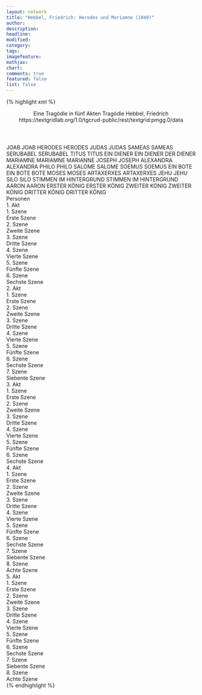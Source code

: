 ```yaml
---
layout: network
title: "Hebbel, Friedrich: Herodes und Mariamne (1849)"
author:
description:
headline:
modified:
category:
tags:
imagefeature: 
mathjax: 
chart: 
comments: true
featured: false
list: false
---
```

{% highlight xml %}
<?xml-model href="https://raw.githubusercontent.com/DLiNa/project/master/rules/lina.rnc"?><?xml-model href="https://raw.githubusercontent.com/DLiNa/project/master/rules/lina.sch"?>
<play xmlns="http://lina.digital">
  <header>
    <title>Herodes und Mariamne</title>
  	<subtitle>Eine Tragödie in fünf Akten</subtitle>
  	<genretitle>Tragödie</genretitle>
    <author>Hebbel, Friedrich</author>
  	<date when="1850" type="print"/>
  	<date when="1849" type="premiere"/>
  	<source>https://textgridlab.org/1.0/tgcrud-public/rest/textgrid:pmgg.0/data</source>
  </header>
  <personae>
    <character>
      <name>JOAB</name>
      <alias xml:id="joab">
        <name>JOAB</name>
      </alias>
    </character>
    <character>
      <name>HERODES</name>
      <alias xml:id="herodes">
        <name>HERODES</name>
      </alias>
    </character>
    <character>
      <name>JUDAS</name>
      <alias xml:id="judas">
        <name>JUDAS</name>
      </alias>
    </character>
    <character>
      <name>SAMEAS</name>
      <alias xml:id="sameas">
        <name>SAMEAS</name>
      </alias>
    </character>
    <character>
      <name>SERUBABEL</name>
      <alias xml:id="serubabel">
        <name>SERUBABEL</name>
      </alias>
    </character>
    <character>
      <name>TITUS</name>
      <alias xml:id="titus">
        <name>TITUS</name>
      </alias>
    </character>
    <character>
      <name>EIN DIENER</name>
      <alias xml:id="ein_diener">
        <name>EIN DIENER</name>
      </alias>
    	<alias xml:id="der_diener">
    		<name>DER DIENER</name>
    	</alias>
    </character>
    <character>
      <name>MARIAMNE</name>
      <alias xml:id="mariamne">
        <name>MARIAMNE</name>
      </alias>
    	<alias xml:id="marianne">
    		<name>MARIANNE</name>
    	</alias>
    </character>
    <character>
      <name>JOSEPH</name>
      <alias xml:id="joseph">
        <name>JOSEPH</name>
      </alias>
    </character>
    <character>
      <name>ALEXANDRA</name>
      <alias xml:id="alexandra">
        <name>ALEXANDRA</name>
      </alias>
    </character>
    <character>
      <name>PHILO</name>
      <alias xml:id="philo">
        <name>PHILO</name>
      </alias>
    </character>
    <character>
      <name>SALOME</name>
      <alias xml:id="salome">
        <name>SALOME</name>
      </alias>
    </character>
    <character>
      <name>SOEMUS</name>
      <alias xml:id="soemus">
        <name>SOEMUS</name>
      </alias>
    </character>
    <character>
      <name>EIN BOTE</name>
      <alias xml:id="ein_bote">
        <name>EIN BOTE</name>
      </alias>
    	<alias xml:id="bote">
    		<name>BOTE</name>
    	</alias>
    </character>
    <character>
      <name>MOSES</name>
      <alias xml:id="moses">
        <name>MOSES</name>
      </alias>
    </character>
    <character>
      <name>ARTAXERXES</name>
      <alias xml:id="artaxerxes">
        <name>ARTAXERXES</name>
      </alias>
    </character>
    <character>
      <name>JEHU</name>
      <alias xml:id="jehu">
        <name>JEHU</name>
      </alias>
    </character>
    <character>
      <name>SILO</name>
      <alias xml:id="silo">
        <name>SILO</name>
      </alias>
    </character>
    <character>
      <name>STIMMEN IM HINTERGRUND</name>
      <alias xml:id="stimmen_im_hintergrund">
        <name>STIMMEN IM HINTERGRUND</name>
      </alias>
    </character>
    <character>
      <name>AARON</name>
      <alias xml:id="aaron">
        <name>AARON</name>
      </alias>
    </character>
    <character>
      <name>ERSTER KÖNIG</name>
      <alias xml:id="erster_könig">
        <name>ERSTER KÖNIG</name>
      </alias>
    </character>
    <character>
      <name>ZWEITER KÖNIG</name>
      <alias xml:id="zweiter_könig">
        <name>ZWEITER KÖNIG</name>
      </alias>
    </character>
    <character>
      <name>DRITTER KÖNIG</name>
      <alias xml:id="dritter_könig">
        <name>DRITTER KÖNIG</name>
      </alias>
    </character>
  </personae>
  <text>
    <div>
      <head>Personen</head>
    </div>
    <div>
      <head>1. Akt</head>
      <div>
        <head>1. Szene</head>
        <div>
          <head>Erste Szene</head>
          <sp who="#joab">
            <amount n="16" unit="speech_acts"/>
            <amount n="796" unit="words"/>
            <amount n="108" unit="lines"/>
            <amount n="4151" unit="chars"/>
          </sp>
          <sp who="#herodes">
            <amount n="32" unit="speech_acts"/>
            <amount n="702" unit="words"/>
            <amount n="104" unit="lines"/>
            <amount n="3622" unit="chars"/>
          </sp>
          <sp who="#judas">
            <amount n="5" unit="speech_acts"/>
            <amount n="120" unit="words"/>
            <amount n="19" unit="lines"/>
            <amount n="616" unit="chars"/>
          </sp>
          <sp who="#sameas">
            <amount n="4" unit="speech_acts"/>
            <amount n="158" unit="words"/>
            <amount n="23" unit="lines"/>
            <amount n="848" unit="chars"/>
          </sp>
          <sp who="#serubabel">
            <amount n="3" unit="speech_acts"/>
            <amount n="54" unit="words"/>
            <amount n="7" unit="lines"/>
            <amount n="286" unit="chars"/>
          </sp>
          <sp who="#titus">
            <amount n="6" unit="speech_acts"/>
            <amount n="158" unit="words"/>
            <amount n="23" unit="lines"/>
            <amount n="830" unit="chars"/>
          </sp>
        </div>
      </div>
      <div>
        <head>2. Szene</head>
        <div>
          <head>Zweite Szene</head>
          <sp who="#herodes">
            <amount n="1" unit="speech_acts"/>
            <amount n="103" unit="words"/>
            <amount n="13" unit="lines"/>
            <amount n="536" unit="chars"/>
          </sp>
        </div>
      </div>
      <div>
        <head>3. Szene</head>
        <div>
          <head>Dritte Szene</head>
          <sp who="#ein_diener">
            <amount n="1" unit="speech_acts"/>
            <amount n="3" unit="words"/>
            <amount n="1" unit="lines"/>
            <amount n="12" unit="chars"/>
          </sp>
          <sp who="#mariamne">
            <amount n="26" unit="speech_acts"/>
            <amount n="852" unit="words"/>
            <amount n="117" unit="lines"/>
            <amount n="4281" unit="chars"/>
          </sp>
          <sp who="#herodes">
            <amount n="25" unit="speech_acts"/>
            <amount n="903" unit="words"/>
            <amount n="126" unit="lines"/>
            <amount n="4678" unit="chars"/>
          </sp>
        </div>
      </div>
      <div>
        <head>4. Szene</head>
        <div>
          <head>Vierte Szene</head>
          <sp who="#herodes">
            <amount n="1" unit="speech_acts"/>
            <amount n="304" unit="words"/>
            <amount n="36" unit="lines"/>
            <amount n="1513" unit="chars"/>
          </sp>
        </div>
      </div>
      <div>
        <head>5. Szene</head>
        <div>
          <head>Fünfte Szene</head>
          <sp who="#ein_diener">
            <amount n="1" unit="speech_acts"/>
            <amount n="3" unit="words"/>
            <amount n="1" unit="lines"/>
            <amount n="14" unit="chars"/>
          </sp>
          <sp who="#herodes">
            <amount n="31" unit="speech_acts"/>
            <amount n="912" unit="words"/>
            <amount n="127" unit="lines"/>
            <amount n="4676" unit="chars"/>
          </sp>
          <sp who="#joseph">
            <amount n="31" unit="speech_acts"/>
            <amount n="279" unit="words"/>
            <amount n="53" unit="lines"/>
            <amount n="1416" unit="chars"/>
          </sp>
        </div>
      </div>
      <div>
        <head>6. Szene</head>
        <div>
          <head>Sechste Szene</head>
          <sp who="#herodes">
            <amount n="1" unit="speech_acts"/>
            <amount n="34" unit="words"/>
            <amount n="4" unit="lines"/>
            <amount n="175" unit="chars"/>
          </sp>
        </div>
      </div>
    </div>
    <div>
      <head>2. Akt</head>
      <div>
        <head>1. Szene</head>
        <div>
          <head>Erste Szene</head>
          <sp who="#alexandra">
            <amount n="26" unit="speech_acts"/>
            <amount n="1069" unit="words"/>
            <amount n="151" unit="lines"/>
            <amount n="5632" unit="chars"/>
          </sp>
          <sp who="#sameas">
            <amount n="26" unit="speech_acts"/>
            <amount n="701" unit="words"/>
            <amount n="100" unit="lines"/>
            <amount n="3500" unit="chars"/>
          </sp>
        </div>
      </div>
      <div>
        <head>2. Szene</head>
        <div>
          <head>Zweite Szene</head>
          <sp who="#alexandra">
            <amount n="1" unit="speech_acts"/>
            <amount n="349" unit="words"/>
            <amount n="42" unit="lines"/>
            <amount n="1751" unit="chars"/>
          </sp>
        </div>
      </div>
      <div>
        <head>3. Szene</head>
        <div>
          <head>Dritte Szene</head>
          <sp who="#alexandra">
            <amount n="19" unit="speech_acts"/>
            <amount n="574" unit="words"/>
            <amount n="79" unit="lines"/>
            <amount n="2941" unit="chars"/>
          </sp>
          <sp who="#mariamne">
            <amount n="19" unit="speech_acts"/>
            <amount n="769" unit="words"/>
            <amount n="107" unit="lines"/>
            <amount n="3954" unit="chars"/>
          </sp>
        </div>
      </div>
      <div>
        <head>4. Szene</head>
        <div>
          <head>Vierte Szene</head>
          <sp who="#ein_diener">
            <amount n="1" unit="speech_acts"/>
            <amount n="3" unit="words"/>
            <amount n="1" unit="lines"/>
            <amount n="14" unit="chars"/>
          </sp>
          <sp who="#alexandra">
            <amount n="10" unit="speech_acts"/>
            <amount n="351" unit="words"/>
            <amount n="50" unit="lines"/>
            <amount n="1801" unit="chars"/>
          </sp>
          <sp who="#mariamne">
            <amount n="4" unit="speech_acts"/>
            <amount n="88" unit="words"/>
            <amount n="13" unit="lines"/>
            <amount n="448" unit="chars"/>
          </sp>
          <sp who="#joseph">
            <amount n="10" unit="speech_acts"/>
            <amount n="282" unit="words"/>
            <amount n="41" unit="lines"/>
            <amount n="1440" unit="chars"/>
          </sp>
        </div>
      </div>
      <div>
        <head>5. Szene</head>
        <div>
          <head>Fünfte Szene</head>
          <sp who="#ein_diener">
            <amount n="1" unit="speech_acts"/>
            <amount n="7" unit="words"/>
            <amount n="1" unit="lines"/>
            <amount n="36" unit="chars"/>
          </sp>
          <sp who="#joseph">
            <amount n="32" unit="speech_acts"/>
            <amount n="440" unit="words"/>
            <amount n="70" unit="lines"/>
            <amount n="2163" unit="chars"/>
          </sp>
          <sp who="#alexandra">
            <amount n="16" unit="speech_acts"/>
            <amount n="127" unit="words"/>
            <amount n="24" unit="lines"/>
            <amount n="674" unit="chars"/>
          </sp>
          <sp who="#der_diener">
            <amount n="1" unit="speech_acts"/>
            <amount n="4" unit="words"/>
            <amount n="1" unit="lines"/>
            <amount n="16" unit="chars"/>
          </sp>
          <sp who="#titus">
            <amount n="8" unit="speech_acts"/>
            <amount n="126" unit="words"/>
            <amount n="20" unit="lines"/>
            <amount n="673" unit="chars"/>
          </sp>
          <sp who="#mariamne">
            <amount n="20" unit="speech_acts"/>
            <amount n="647" unit="words"/>
            <amount n="89" unit="lines"/>
            <amount n="3373" unit="chars"/>
          </sp>
          <sp who="#philo">
            <amount n="4" unit="speech_acts"/>
            <amount n="7" unit="words"/>
            <amount n="2" unit="lines"/>
            <amount n="26" unit="chars"/>
          </sp>
        </div>
      </div>
      <div>
        <head>6. Szene</head>
        <div>
          <head>Sechste Szene</head>
          <sp who="#salome">
            <amount n="6" unit="speech_acts"/>
            <amount n="201" unit="words"/>
            <amount n="28" unit="lines"/>
            <amount n="1003" unit="chars"/>
          </sp>
          <sp who="#joseph">
            <amount n="2" unit="speech_acts"/>
            <amount n="7" unit="words"/>
            <amount n="2" unit="lines"/>
            <amount n="27" unit="chars"/>
          </sp>
          <sp who="#mariamne">
            <amount n="5" unit="speech_acts"/>
            <amount n="256" unit="words"/>
            <amount n="32" unit="lines"/>
            <amount n="1268" unit="chars"/>
          </sp>
        </div>
      </div>
      <div>
        <head>7. Szene</head>
        <div>
          <head>Siebente Szene</head>
          <sp who="#alexandra">
            <amount n="2" unit="speech_acts"/>
            <amount n="7" unit="words"/>
            <amount n="2" unit="lines"/>
            <amount n="28" unit="chars"/>
          </sp>
          <sp who="#joseph">
            <amount n="1" unit="speech_acts"/>
            <amount n="3" unit="words"/>
            <amount n="1" unit="lines"/>
            <amount n="13" unit="chars"/>
          </sp>
        </div>
      </div>
    </div>
    <div>
      <head>3. Akt</head>
      <div>
        <head>1. Szene</head>
        <div>
          <head>Erste Szene</head>
          <sp who="#herodes">
            <amount n="12" unit="speech_acts"/>
            <amount n="884" unit="words"/>
            <amount n="120" unit="lines"/>
            <amount n="4512" unit="chars"/>
          </sp>
          <sp who="#soemus">
            <amount n="4" unit="speech_acts"/>
            <amount n="131" unit="words"/>
            <amount n="20" unit="lines"/>
            <amount n="690" unit="chars"/>
          </sp>
          <sp who="#joseph">
            <amount n="1" unit="speech_acts"/>
          </sp>
          <sp who="#salome">
            <amount n="6" unit="speech_acts"/>
            <amount n="196" unit="words"/>
            <amount n="28" unit="lines"/>
            <amount n="957" unit="chars"/>
          </sp>
        </div>
      </div>
      <div>
        <head>2. Szene</head>
        <div>
          <head>Zweite Szene</head>
          <sp who="#herodes">
            <amount n="13" unit="speech_acts"/>
            <amount n="247" unit="words"/>
            <amount n="42" unit="lines"/>
            <amount n="1295" unit="chars"/>
          </sp>
          <sp who="#salome">
            <amount n="1" unit="speech_acts"/>
            <amount n="1" unit="words"/>
            <amount n="1" unit="lines"/>
            <amount n="3" unit="chars"/>
          </sp>
          <sp who="#alexandra">
            <amount n="4" unit="speech_acts"/>
            <amount n="28" unit="words"/>
            <amount n="5" unit="lines"/>
            <amount n="149" unit="chars"/>
          </sp>
          <sp who="#mariamne">
            <amount n="11" unit="speech_acts"/>
            <amount n="267" unit="words"/>
            <amount n="37" unit="lines"/>
            <amount n="1318" unit="chars"/>
          </sp>
        </div>
      </div>
      <div>
        <head>3. Szene</head>
        <div>
          <head>Dritte Szene</head>
          <sp who="#herodes">
            <amount n="4" unit="speech_acts"/>
            <amount n="343" unit="words"/>
            <amount n="44" unit="lines"/>
            <amount n="1785" unit="chars"/>
          </sp>
          <sp who="#soemus">
            <amount n="2" unit="speech_acts"/>
            <amount n="7" unit="words"/>
            <amount n="2" unit="lines"/>
            <amount n="37" unit="chars"/>
          </sp>
          <sp who="#mariamne">
            <amount n="2" unit="speech_acts"/>
            <amount n="196" unit="words"/>
            <amount n="26" unit="lines"/>
            <amount n="1089" unit="chars"/>
          </sp>
        </div>
      </div>
      <div>
        <head>4. Szene</head>
        <div>
          <head>Vierte Szene</head>
          <sp who="#salome">
            <amount n="3" unit="speech_acts"/>
            <amount n="207" unit="words"/>
            <amount n="26" unit="lines"/>
            <amount n="1009" unit="chars"/>
          </sp>
          <sp who="#herodes">
            <amount n="4" unit="speech_acts"/>
            <amount n="119" unit="words"/>
            <amount n="17" unit="lines"/>
            <amount n="606" unit="chars"/>
          </sp>
          <sp who="#mariamne">
            <amount n="2" unit="speech_acts"/>
            <amount n="5" unit="words"/>
            <amount n="2" unit="lines"/>
            <amount n="23" unit="chars"/>
          </sp>
        </div>
      </div>
      <div>
        <head>5. Szene</head>
        <div>
          <head>Fünfte Szene</head>
          <sp who="#soemus">
            <amount n="2" unit="speech_acts"/>
            <amount n="41" unit="words"/>
            <amount n="7" unit="lines"/>
            <amount n="236" unit="chars"/>
          </sp>
          <sp who="#salome">
            <amount n="6" unit="speech_acts"/>
            <amount n="148" unit="words"/>
            <amount n="24" unit="lines"/>
            <amount n="772" unit="chars"/>
          </sp>
          <sp who="#mariamne">
            <amount n="2" unit="speech_acts"/>
            <amount n="25" unit="words"/>
            <amount n="3" unit="lines"/>
            <amount n="127" unit="chars"/>
          </sp>
          <sp who="#herodes">
            <amount n="6" unit="speech_acts"/>
            <amount n="102" unit="words"/>
            <amount n="14" unit="lines"/>
            <amount n="511" unit="chars"/>
          </sp>
        </div>
      </div>
      <div>
        <head>6. Szene</head>
        <div>
          <head>Sechste Szene</head>
          <sp who="#ein_bote">
            <amount n="1" unit="speech_acts"/>
            <amount n="3" unit="words"/>
            <amount n="1" unit="lines"/>
            <amount n="22" unit="chars"/>
          </sp>
          <sp who="#herodes">
            <amount n="18" unit="speech_acts"/>
            <amount n="1007" unit="words"/>
            <amount n="133" unit="lines"/>
            <amount n="5151" unit="chars"/>
          </sp>
          <sp who="#bote">
            <amount n="4" unit="speech_acts"/>
            <amount n="63" unit="words"/>
            <amount n="10" unit="lines"/>
            <amount n="353" unit="chars"/>
          </sp>
          <sp who="#mariamne">
            <amount n="14" unit="speech_acts"/>
            <amount n="425" unit="words"/>
            <amount n="60" unit="lines"/>
            <amount n="2183" unit="chars"/>
          </sp>
        </div>
      </div>
    </div>
    <div>
      <head>4. Akt</head>
      <div>
        <head>1. Szene</head>
        <div>
          <head>Erste Szene</head>
          <sp who="#alexandra">
            <amount n="3" unit="speech_acts"/>
            <amount n="123" unit="words"/>
            <amount n="15" unit="lines"/>
            <amount n="586" unit="chars"/>
          </sp>
          <sp who="#mariamne">
            <amount n="3" unit="speech_acts"/>
            <amount n="56" unit="words"/>
            <amount n="8" unit="lines"/>
            <amount n="306" unit="chars"/>
          </sp>
        </div>
      </div>
      <div>
        <head>2. Szene</head>
        <div>
          <head>Zweite Szene</head>
          <sp who="#sameas">
            <amount n="16" unit="speech_acts"/>
            <amount n="455" unit="words"/>
            <amount n="63" unit="lines"/>
            <amount n="2265" unit="chars"/>
          </sp>
          <sp who="#mariamne">
            <amount n="10" unit="speech_acts"/>
            <amount n="129" unit="words"/>
            <amount n="23" unit="lines"/>
            <amount n="661" unit="chars"/>
          </sp>
          <sp who="#alexandra">
            <amount n="8" unit="speech_acts"/>
            <amount n="103" unit="words"/>
            <amount n="18" unit="lines"/>
            <amount n="524" unit="chars"/>
          </sp>
        </div>
      </div>
      <div>
        <head>3. Szene</head>
        <div>
          <head>Dritte Szene</head>
          <sp who="#soemus">
            <amount n="26" unit="speech_acts"/>
            <amount n="747" unit="words"/>
            <amount n="109" unit="lines"/>
            <amount n="3983" unit="chars"/>
          </sp>
          <sp who="#mariamne">
            <amount n="27" unit="speech_acts"/>
            <amount n="539" unit="words"/>
            <amount n="82" unit="lines"/>
            <amount n="2734" unit="chars"/>
          </sp>
          <sp who="#alexandra">
            <amount n="15" unit="speech_acts"/>
            <amount n="213" unit="words"/>
            <amount n="35" unit="lines"/>
            <amount n="1092" unit="chars"/>
          </sp>
        </div>
      </div>
      <div>
        <head>4. Szene</head>
        <div>
          <head>Vierte Szene</head>
          <sp who="#moses">
            <amount n="8" unit="speech_acts"/>
            <amount n="131" unit="words"/>
            <amount n="20" unit="lines"/>
            <amount n="679" unit="chars"/>
          </sp>
          <sp who="#artaxerxes">
            <amount n="9" unit="speech_acts"/>
            <amount n="455" unit="words"/>
            <amount n="61" unit="lines"/>
            <amount n="2312" unit="chars"/>
          </sp>
          <sp who="#jehu">
            <amount n="3" unit="speech_acts"/>
            <amount n="44" unit="words"/>
            <amount n="6" unit="lines"/>
            <amount n="192" unit="chars"/>
          </sp>
          <sp who="#silo">
            <amount n="9" unit="speech_acts"/>
            <amount n="87" unit="words"/>
            <amount n="16" unit="lines"/>
            <amount n="454" unit="chars"/>
          </sp>
          <sp who="#judas">
            <amount n="9" unit="speech_acts"/>
            <amount n="310" unit="words"/>
            <amount n="42" unit="lines"/>
            <amount n="1586" unit="chars"/>
          </sp>
        </div>
      </div>
      <div>
        <head>5. Szene</head>
        <div>
          <head>Fünfte Szene</head>
          <sp who="#alexandra">
            <amount n="3" unit="speech_acts"/>
            <amount n="41" unit="words"/>
            <amount n="5" unit="lines"/>
            <amount n="201" unit="chars"/>
          </sp>
          <sp who="#mariamne">
            <amount n="3" unit="speech_acts"/>
            <amount n="81" unit="words"/>
            <amount n="12" unit="lines"/>
            <amount n="436" unit="chars"/>
          </sp>
        </div>
      </div>
      <div>
        <head>6. Szene</head>
        <div>
          <head>Sechste Szene</head>
          <sp who="#salome">
            <amount n="13" unit="speech_acts"/>
            <amount n="281" unit="words"/>
            <amount n="40" unit="lines"/>
            <amount n="1415" unit="chars"/>
          </sp>
          <sp who="#mariamne">
            <amount n="13" unit="speech_acts"/>
            <amount n="117" unit="words"/>
            <amount n="21" unit="lines"/>
            <amount n="594" unit="chars"/>
          </sp>
          <sp who="#soemus">
            <amount n="1" unit="speech_acts"/>
            <amount n="2" unit="words"/>
            <amount n="1" unit="lines"/>
            <amount n="8" unit="chars"/>
          </sp>
        </div>
      </div>
      <div>
        <head>7. Szene</head>
        <div>
          <head>Siebente Szene</head>
          <sp who="#alexandra">
            <amount n="8" unit="speech_acts"/>
            <amount n="60" unit="words"/>
            <amount n="10" unit="lines"/>
            <amount n="293" unit="chars"/>
          </sp>
          <sp who="#titus">
            <amount n="6" unit="speech_acts"/>
            <amount n="219" unit="words"/>
            <amount n="28" unit="lines"/>
            <amount n="1116" unit="chars"/>
          </sp>
          <sp who="#salome">
            <amount n="2" unit="speech_acts"/>
            <amount n="49" unit="words"/>
            <amount n="6" unit="lines"/>
            <amount n="222" unit="chars"/>
          </sp>
          <sp who="#mariamne">
            <amount n="4" unit="speech_acts"/>
            <amount n="276" unit="words"/>
            <amount n="38" unit="lines"/>
            <amount n="1451" unit="chars"/>
          </sp>
          <sp who="#stimmen_im_hintergrund">
            <amount n="1" unit="speech_acts"/>
            <amount n="3" unit="words"/>
            <amount n="1" unit="lines"/>
            <amount n="10" unit="chars"/>
          </sp>
        </div>
      </div>
      <div>
        <head>8. Szene</head>
        <div>
          <head>Achte Szene</head>
          <sp who="#mariamne">
            <amount n="5" unit="speech_acts"/>
            <amount n="105" unit="words"/>
            <amount n="15" unit="lines"/>
            <amount n="523" unit="chars"/>
          </sp>
          <sp who="#salome">
            <amount n="2" unit="speech_acts"/>
            <amount n="40" unit="words"/>
            <amount n="6" unit="lines"/>
            <amount n="198" unit="chars"/>
          </sp>
          <sp who="#herodes">
            <amount n="10" unit="speech_acts"/>
            <amount n="490" unit="words"/>
            <amount n="67" unit="lines"/>
            <amount n="2495" unit="chars"/>
          </sp>
          <sp who="#titus">
            <amount n="3" unit="speech_acts"/>
            <amount n="69" unit="words"/>
            <amount n="11" unit="lines"/>
            <amount n="357" unit="chars"/>
          </sp>
          <sp who="#soemus">
            <amount n="2" unit="speech_acts"/>
            <amount n="20" unit="words"/>
            <amount n="3" unit="lines"/>
            <amount n="95" unit="chars"/>
          </sp>
        </div>
      </div>
    </div>
    <div>
      <head>5. Akt</head>
      <div>
        <head>1. Szene</head>
        <div>
          <head>Erste Szene</head>
          <sp who="#herodes">
            <amount n="4" unit="speech_acts"/>
            <amount n="136" unit="words"/>
            <amount n="19" unit="lines"/>
            <amount n="738" unit="chars"/>
          </sp>
          <sp who="#salome">
            <amount n="4" unit="speech_acts"/>
            <amount n="395" unit="words"/>
            <amount n="52" unit="lines"/>
            <amount n="2021" unit="chars"/>
          </sp>
        </div>
      </div>
      <div>
        <head>2. Szene</head>
        <div>
          <head>Zweite Szene</head>
          <sp who="#herodes">
            <amount n="1" unit="speech_acts"/>
            <amount n="40" unit="words"/>
            <amount n="6" unit="lines"/>
            <amount n="202" unit="chars"/>
          </sp>
        </div>
      </div>
      <div>
        <head>3. Szene</head>
        <div>
          <head>Dritte Szene</head>
          <sp who="#herodes">
            <amount n="9" unit="speech_acts"/>
            <amount n="332" unit="words"/>
            <amount n="45" unit="lines"/>
            <amount n="1612" unit="chars"/>
          </sp>
          <sp who="#titus">
            <amount n="9" unit="speech_acts"/>
            <amount n="160" unit="words"/>
            <amount n="25" unit="lines"/>
            <amount n="801" unit="chars"/>
          </sp>
        </div>
      </div>
      <div>
        <head>4. Szene</head>
        <div>
          <head>Vierte Szene</head>
          <sp who="#herodes">
            <amount n="6" unit="speech_acts"/>
            <amount n="122" unit="words"/>
            <amount n="18" unit="lines"/>
            <amount n="606" unit="chars"/>
          </sp>
          <sp who="#joab">
            <amount n="4" unit="speech_acts"/>
            <amount n="246" unit="words"/>
            <amount n="35" unit="lines"/>
            <amount n="1324" unit="chars"/>
          </sp>
          <sp who="#titus">
            <amount n="1" unit="speech_acts"/>
            <amount n="34" unit="words"/>
            <amount n="4" unit="lines"/>
            <amount n="166" unit="chars"/>
          </sp>
        </div>
      </div>
      <div>
        <head>5. Szene</head>
        <div>
          <head>Fünfte Szene</head>
          <sp who="#alexandra">
            <amount n="8" unit="speech_acts"/>
            <amount n="45" unit="words"/>
            <amount n="9" unit="lines"/>
            <amount n="228" unit="chars"/>
          </sp>
          <sp who="#herodes">
            <amount n="13" unit="speech_acts"/>
            <amount n="604" unit="words"/>
            <amount n="80" unit="lines"/>
            <amount n="3124" unit="chars"/>
          </sp>
          <sp who="#aaron">
            <amount n="6" unit="speech_acts"/>
            <amount n="132" unit="words"/>
            <amount n="21" unit="lines"/>
            <amount n="692" unit="chars"/>
          </sp>
          <sp who="#mariamne">
            <amount n="14" unit="speech_acts"/>
            <amount n="481" unit="words"/>
            <amount n="66" unit="lines"/>
            <amount n="2535" unit="chars"/>
          </sp>
          <sp who="#titus">
            <amount n="3" unit="speech_acts"/>
            <amount n="17" unit="words"/>
            <amount n="5" unit="lines"/>
            <amount n="94" unit="chars"/>
          </sp>
          <sp who="#salome">
            <amount n="1" unit="speech_acts"/>
            <amount n="19" unit="words"/>
            <amount n="3" unit="lines"/>
            <amount n="89" unit="chars"/>
          </sp>
          <sp who="#marianne">
            <amount n="1" unit="speech_acts"/>
          </sp>
          <sp who="#joab">
            <amount n="2" unit="speech_acts"/>
            <amount n="6" unit="words"/>
            <amount n="1" unit="lines"/>
            <amount n="35" unit="chars"/>
          </sp>
        </div>
      </div>
      <div>
        <head>6. Szene</head>
        <div>
          <head>Sechste Szene</head>
          <sp who="#mariamne">
            <amount n="18" unit="speech_acts"/>
            <amount n="942" unit="words"/>
            <amount n="123" unit="lines"/>
            <amount n="4838" unit="chars"/>
          </sp>
          <sp who="#titus">
            <amount n="16" unit="speech_acts"/>
            <amount n="331" unit="words"/>
            <amount n="48" unit="lines"/>
            <amount n="1674" unit="chars"/>
          </sp>
          <sp who="#joab">
            <amount n="2" unit="speech_acts"/>
          </sp>
        </div>
      </div>
      <div>
        <head>7. Szene</head>
        <div>
          <head>Siebente Szene</head>
          <sp who="#salome">
            <amount n="1" unit="speech_acts"/>
            <amount n="74" unit="words"/>
            <amount n="9" unit="lines"/>
            <amount n="390" unit="chars"/>
          </sp>
        </div>
      </div>
      <div>
        <head>8. Szene</head>
        <div>
          <head>Achte Szene</head>
          <sp who="#ein_diener">
            <amount n="1" unit="speech_acts"/>
            <amount n="33" unit="words"/>
            <amount n="5" unit="lines"/>
            <amount n="192" unit="chars"/>
          </sp>
          <sp who="#salome">
            <amount n="5" unit="speech_acts"/>
            <amount n="97" unit="words"/>
            <amount n="15" unit="lines"/>
            <amount n="495" unit="chars"/>
          </sp>
          <sp who="#der_diener">
            <amount n="1" unit="speech_acts"/>
          </sp>
          <sp who="#erster_könig">
            <amount n="9" unit="speech_acts"/>
            <amount n="70" unit="words"/>
            <amount n="15" unit="lines"/>
            <amount n="386" unit="chars"/>
          </sp>
          <sp who="#zweiter_könig">
            <amount n="6" unit="speech_acts"/>
            <amount n="54" unit="words"/>
            <amount n="11" unit="lines"/>
            <amount n="302" unit="chars"/>
          </sp>
          <sp who="#dritter_könig">
            <amount n="5" unit="speech_acts"/>
            <amount n="69" unit="words"/>
            <amount n="10" unit="lines"/>
            <amount n="363" unit="chars"/>
          </sp>
          <sp who="#herodes">
            <amount n="32" unit="speech_acts"/>
            <amount n="647" unit="words"/>
            <amount n="103" unit="lines"/>
            <amount n="3255" unit="chars"/>
          </sp>
          <sp who="#alexandra">
            <amount n="6" unit="speech_acts"/>
            <amount n="88" unit="words"/>
            <amount n="15" unit="lines"/>
            <amount n="456" unit="chars"/>
          </sp>
          <sp who="#joab">
            <amount n="3" unit="speech_acts"/>
            <amount n="13" unit="words"/>
            <amount n="4" unit="lines"/>
            <amount n="77" unit="chars"/>
          </sp>
          <sp who="#titus">
            <amount n="12" unit="speech_acts"/>
            <amount n="423" unit="words"/>
            <amount n="56" unit="lines"/>
            <amount n="2210" unit="chars"/>
          </sp>
        </div>
      </div>
    </div>
  </text>
</play>
{% endhighlight %}